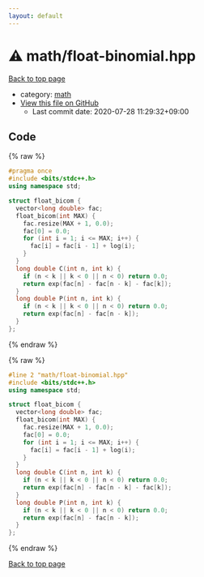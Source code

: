 ```yaml
---
layout: default
---
```


<!-- mathjax config similar to math.stackexchange -->
<script type="text/javascript" async
  src="https://cdnjs.cloudflare.com/ajax/libs/mathjax/2.7.5/MathJax.js?config=TeX-MML-AM_CHTML">
</script>
<script type="text/x-mathjax-config">
  MathJax.Hub.Config({
    TeX: { equationNumbers: { autoNumber: "AMS" }},
    tex2jax: {
      inlineMath: [ ['$','$'] ],
      processEscapes: true
    },
    "HTML-CSS": { matchFontHeight: false },
    displayAlign: "left",
    displayIndent: "2em"
  });
</script>

<script type="text/javascript" src="https://cdnjs.cloudflare.com/ajax/libs/jquery/3.4.1/jquery.min.js"></script>
<script src="https://cdn.jsdelivr.net/npm/jquery-balloon-js@1.1.2/jquery.balloon.min.js" integrity="sha256-ZEYs9VrgAeNuPvs15E39OsyOJaIkXEEt10fzxJ20+2I=" crossorigin="anonymous"></script>
<script type="text/javascript" src="../../assets/js/copy-button.js"></script>
<link rel="stylesheet" href="../../assets/css/copy-button.css" />


# :warning: math/float-binomial.hpp

<a href="../../index.html">Back to top page</a>

* category: <a href="../../index.html#7e676e9e663beb40fd133f5ee24487c2">math</a>
* <a href="{{ site.github.repository_url }}/blob/master/math/float-binomial.hpp">View this file on GitHub</a>
    - Last commit date: 2020-07-28 11:29:32+09:00




## Code

<a id="unbundled"></a>
{% raw %}
```cpp
#pragma once
#include <bits/stdc++.h>
using namespace std;

struct float_bicom {
  vector<long double> fac;
  float_bicom(int MAX) {
    fac.resize(MAX + 1, 0.0);
    fac[0] = 0.0;
    for (int i = 1; i <= MAX; i++) {
      fac[i] = fac[i - 1] + log(i);
    }
  }
  long double C(int n, int k) {
    if (n < k || k < 0 || n < 0) return 0.0;
    return exp(fac[n] - fac[n - k] - fac[k]);
  }
  long double P(int n, int k) {
    if (n < k || k < 0 || n < 0) return 0.0;
    return exp(fac[n] - fac[n - k]);
  }
};
```
{% endraw %}

<a id="bundled"></a>
{% raw %}
```cpp
#line 2 "math/float-binomial.hpp"
#include <bits/stdc++.h>
using namespace std;

struct float_bicom {
  vector<long double> fac;
  float_bicom(int MAX) {
    fac.resize(MAX + 1, 0.0);
    fac[0] = 0.0;
    for (int i = 1; i <= MAX; i++) {
      fac[i] = fac[i - 1] + log(i);
    }
  }
  long double C(int n, int k) {
    if (n < k || k < 0 || n < 0) return 0.0;
    return exp(fac[n] - fac[n - k] - fac[k]);
  }
  long double P(int n, int k) {
    if (n < k || k < 0 || n < 0) return 0.0;
    return exp(fac[n] - fac[n - k]);
  }
};

```
{% endraw %}

<a href="../../index.html">Back to top page</a>

